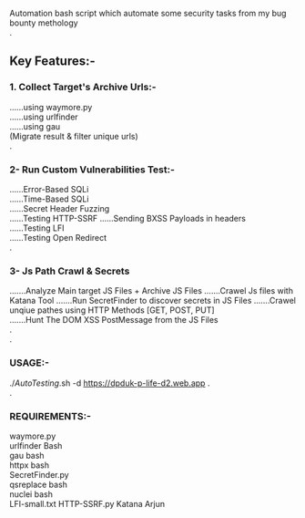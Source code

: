 Automation bash script which automate some security tasks from my bug bounty methology  
.  
## Key Features:-  
###  1. Collect Target's Archive Urls:-
......using waymore.py  
......using urlfinder  
......using gau  
(Migrate result & filter unique urls)  
.  
### 2- Run Custom Vulnerabilities Test:-  
......Error-Based SQLi  
......Time-Based SQLi  
......Secret Header Fuzzing  
......Testing HTTP-SSRF
......Sending BXSS Payloads in headers  
......Testing LFI  
......Testing Open Redirect  
.  
### 3- Js Path Crawl & Secrets  
.......Analyze Main target JS Files + Archive JS Files
.......Crawel Js files with Katana Tool
.......Run SecretFinder to discover secrets in JS Files
.......Crawel unqiue pathes using HTTP Methods [GET, POST, PUT]  
.......Hunt The DOM XSS PostMessage from the JS Files  
.  
.  
### USAGE:-  
./_AutoTesting_.sh -d https://dpduk-p-life-d2.web.app
.  
.  
### REQUIREMENTS:-  
waymore.py  
urlfinder Bash  
gau bash  
httpx bash  
SecretFinder.py  
qsreplace bash  
nuclei bash  
LFI-small.txt
HTTP-SSRF.py
Katana
Arjun
